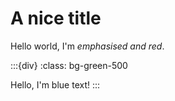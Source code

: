 # A nice title

Hello world, I'm _emphasised and red_.

:::{div} 
:class: bg-green-500

Hello, I'm blue text!
:::
